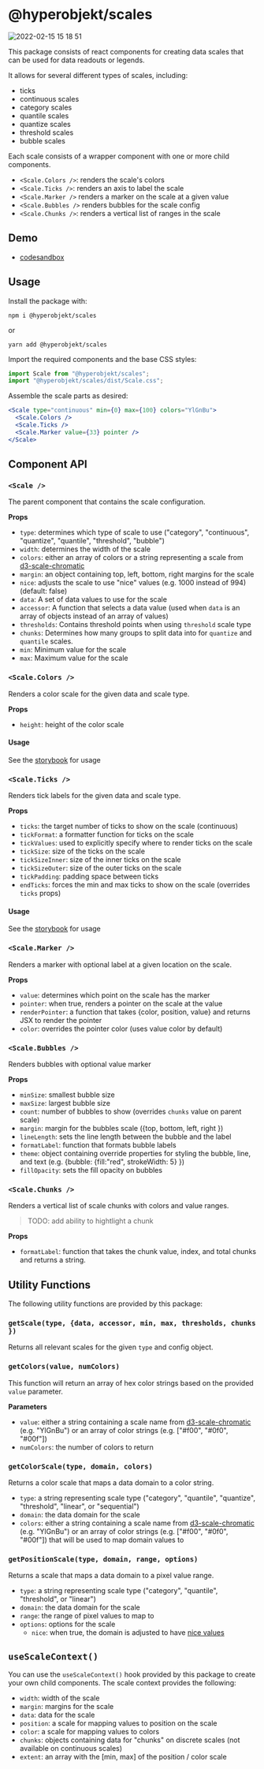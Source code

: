 # @hyperobjekt/scales

![2022-02-15 15 18 51](https://user-images.githubusercontent.com/21034/154166265-3b2e4137-268f-4a6e-8a90-31aa971ed489.gif)

This package consists of react components for creating data scales that can be used for data readouts or legends.

It allows for several different types of scales, including:

- ticks
- continuous scales
- category scales
- quantile scales
- quantize scales
- threshold scales
- bubble scales

Each scale consists of a wrapper component with one or more child components.

- `<Scale.Colors />`: renders the scale's colors
- `<Scale.Ticks />`: renders an axis to label the scale
- `<Scale.Marker />` renders a marker on the scale at a given value
- `<Scale.Bubbles />` renders bubbles for the scale config
- `<Scale.Chunks />`: renders a vertical list of ranges in the scale

## Demo

- [codesandbox](https://codesandbox.io/s/hyperobjekt-scales-3wzh8e)

## Usage

Install the package with:

```
npm i @hyperobjekt/scales
```

or

```
yarn add @hyperobjekt/scales
```

Import the required components and the base CSS styles:

```jsx
import Scale from "@hyperobjekt/scales";
import "@hyperobjekt/scales/dist/Scale.css";
```

Assemble the scale parts as desired:

```jsx
<Scale type="continuous" min={0} max={100} colors="YlGnBu">
  <Scale.Colors />
  <Scale.Ticks />
  <Scale.Marker value={33} pointer />
</Scale>
```

## Component API

### `<Scale />`

The parent component that contains the scale configuration.

**Props**

- `type`: determines which type of scale to use ("category", "continuous", "quantize", "quantile", "threshold", "bubble")
- `width`: determines the width of the scale
- `colors`: either an array of colors or a string representing a scale from [d3-scale-chromatic](https://observablehq.com/@d3/color-schemes?collection=@d3/d3-scale-chromatic)
- `margin`: an object containing top, left, bottom, right margins for the scale
- `nice`: adjusts the scale to use "nice" values (e.g. 1000 instead of 994) (default: false)
- `data`: A set of data values to use for the scale
- `accessor`: A function that selects a data value (used when `data` is an array of objects instead of an array of values)
- `thresholds`: Contains threshold points when using `threshold` scale type
- `chunks`: Determines how many groups to split data into for `quantize` and `quantile` scales.
- `min`: Minimum value for the scale
- `max`: Maximum value for the scale

### `<Scale.Colors />`

Renders a color scale for the given data and scale type.

**Props**

- `height`: height of the color scale

#### Usage

See the [storybook](https://hyperobjekt.github.io/core/) for usage

### `<Scale.Ticks />`

Renders tick labels for the given data and scale type.

**Props**

- `ticks`: the target number of ticks to show on the scale (continuous)
- `tickFormat`: a formatter function for ticks on the scale
- `tickValues`: used to explicitly specify where to render ticks on the scale
- `tickSize`: size of the ticks on the scale
- `tickSizeInner`: size of the inner ticks on the scale
- `tickSizeOuter`: size of the outer ticks on the scale
- `tickPadding`: padding space between ticks
- `endTicks`: forces the min and max ticks to show on the scale (overrides `ticks` props)

#### Usage

See the [storybook](https://hyperobjekt.github.io/core/) for usage

### `<Scale.Marker />`

Renders a marker with optional label at a given location on the scale.

**Props**

- `value`: determines which point on the scale has the marker
- `pointer`: when true, renders a pointer on the scale at the value
- `renderPointer`: a function that takes {color, position, value} and returns JSX to render the pointer
- `color`: overrides the pointer color (uses value color by default)

### `<Scale.Bubbles />`

Renders bubbles with optional value marker

**Props**

- `minSize`: smallest bubble size
- `maxSize`: largest bubble size
- `count`: number of bubbles to show (overrides `chunks` value on parent scale)
- `margin`: margin for the bubbles scale ({top, bottom, left, right })
- `lineLength`: sets the line length between the bubble and the label
- `formatLabel`: function that formats bubble labels
- `theme`: object containing override properties for styling the bubble, line, and text (e.g. {bubble: {fill:"red", strokeWidth: 5} })
- `fillOpacity`: sets the fill opacity on bubbles

### `<Scale.Chunks />`

Renders a vertical list of scale chunks with colors and value ranges.

> TODO: add ability to hightlight a chunk

**Props**

- `formatLabel`: function that takes the chunk value, index, and total chunks and returns a string.

## Utility Functions

The following utility functions are provided by this package:

### `getScale(type, {data, accessor, min, max, thresholds, chunks })`

Returns all relevant scales for the given `type` and config object.

### `getColors(value, numColors)`

This function will return an array of hex color strings based on the provided `value` parameter.

**Parameters**

- `value`: either a string containing a scale name from [d3-scale-chromatic](https://observablehq.com/@d3/color-schemes) (e.g. "YlGnBu") or an array of color strings (e.g. ["#f00", "#0f0", "#00f"])
- `numColors`: the number of colors to return

### `getColorScale(type, domain, colors)`

Returns a color scale that maps a data domain to a color string.

- `type`: a string representing scale type ("category", "quantile", "quantize", "threshold", "linear", or "sequential")
- `domain`: the data domain for the scale
- `colors`: either a string containing a scale name from [d3-scale-chromatic](https://observablehq.com/@d3/color-schemes) (e.g. "YlGnBu") or an array of color strings (e.g. ["#f00", "#0f0", "#00f"]) that will be used to map domain values to

### `getPositionScale(type, domain, range, options)`

Returns a scale that maps a data domain to a pixel value range.

- `type`: a string representing scale type ("category", "quantile", "threshold", or "linear")
- `domain`: the data domain for the scale
- `range`: the range of pixel values to map to
- `options`: options for the scale
  - `nice`: when true, the domain is adjusted to have [nice values](https://github.com/d3/d3-scale#continuous_nice)

## `useScaleContext()`

You can use the `useScaleContext()` hook provided by this package to create your own child components. The scale context provides the following:

- `width`: width of the scale
- `margin`: margins for the scale
- `data`: data for the scale
- `position`: a scale for mapping values to position on the scale
- `color`: a scale for mapping values to colors
- `chunks`: objects containing data for "chunks" on discrete scales (not available on continuous scales)
- `extent`: an array with the [min, max] of the position / color scale
